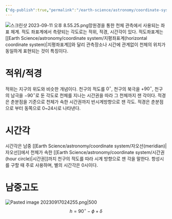 ```yaml
---
{"dg-publish":true,"permalink":"/earth-science/astronomy/coordinate-system/equatorial-coordinate-system/","tags":["earth"]}
---
```


![스크린샷 2023-09-11 오후 8.55.25.png](/img/user/attatchments/%EC%8A%A4%ED%81%AC%EB%A6%B0%EC%83%B7%202023-09-11%20%EC%98%A4%ED%9B%84%208.55.25.png)망원경을 통한 천체 관측에서 사용되는 좌표 체계. 적도 좌표계에서 측량되는 각도로는 적위, 적경, 시간각이 있다. 적도좌표계는 [[Earth Science/astronomy/coordinate  system/지평좌표계(horizontal coordinate system)\|지평좌표계]]와 달리 관측장소나 시간에 관계없이 천체의 위치가 동일하게 표현되는 것이 특징이다. 
# 적위/적경
적위는 지구의 위도와 비슷한 개념이다. 천구의 적도를 $0^\circ$, 천구의 북극을 $+90^\circ$, 천구의 남극을 $-90^\circ$로 둔 각도로 천체를 지나는 시간권을 따라 그 천체까지 잰 각이다.
적경은 춘분점을 기준으로 천체가 속한 시간권까지 반시계방향으로 잰 각도. 적경은 춘분점으로 부터 동쪽으로 0~24시로 나타낸다.
# 시간각
시간각은 남중 [[Earth Science/astronomy/coordinate  system/자오선(meridian)\|자오선]]에서 천체가 속한 [[Earth Science/astronomy/coordinate  system/시간권(hour circle)\|시간권]]까지 천구의 적도를 따라 시계 방향으로 잰 각을 말한다. 항성시를 구할 때 주로 사용하며, 별의 시간각은 0시이다.
# 남중고도
![Pasted image 20230917024255.png|500](/img/user/attatchments/Pasted%20image%2020230917024255.png)
$$h=90^\circ-\phi+\delta$$